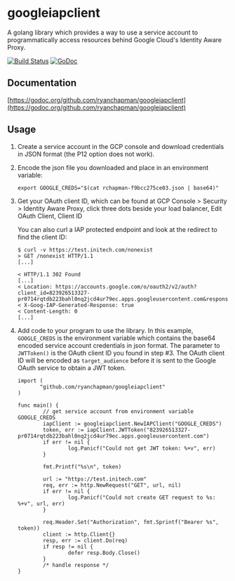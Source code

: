 # googleiapclient

A golang library which provides a way to use a service account to programmatically access
resources behind Google Cloud's Identity Aware Proxy.

[![Build Status](https://travis-ci.org/ryanchapman/googleiapclient.svg?branch=master)](https://travis-ci.org/ryanchapman/googleiapclient)
[![GoDoc](https://godoc.org/github.com/ryanchapman/googleiapclient?status.svg)](https://godoc.org/github.com/ryanchapman/googleiapclient)

## Documentation

[https://godoc.org/github.com/ryanchapman/googleiapclient](https://godoc.org/github.com/ryanchapman/googleiapclient)

## Usage

1. Create a service account in the GCP console and download credentials in JSON format (the P12 option does not work).

2. Encode the json file you downloaded and place in an environment variable:

    ```
    export GOOGLE_CREDS="$(cat rchapman-f9bcc275ce03.json | base64)"
    ```

3. Get your OAuth client ID, which can be found at
       GCP Console > Security > Identity Aware Proxy, click three dots beside your load balancer, Edit OAuth Client, Client ID

   You can also curl a IAP protected endpoint and look at the redirect to find the client ID:

    ```
    $ curl -v https://test.initech.com/nonexist
    > GET /nonexist HTTP/1.1
    [...]
    
    < HTTP/1.1 302 Found
    [...]
    < Location: https://accounts.google.com/o/oauth2/v2/auth?client_id=823926513327-pr0714rqtdb223bahl0nq2jcd4ur79ec.apps.googleusercontent.com&response_type=code&scope=openid+email&redirect_uri=https://test.initech.com/_gcp_gatekeeper/authenticate&state=XXXXXXX
    < X-Goog-IAP-Generated-Response: true
    < Content-Length: 0
    [...]
    ```
       
4. Add code to your program to use the library.  In this example, `GOOGLE_CREDS` is the environment variable
   which contains the base64 encoded service account credentials in json format.  The parameter to
   `JWTToken()` is the OAuth client ID  you found in step #3.  The OAuth client ID will be encoded as `target_audience` before it is sent to the Google OAuth service to obtain a JWT token.

    ```
    import (
           "github.com/ryanchapman/googleiapclient"
    )
    
    func main() {
            // get service account from environment variable   GOOGLE_CREDS
            iapClient := googleiapclient.NewIAPClient("GOOGLE_CREDS")
            token, err := iapClient.JWTToken("823926513327-pr0714rqtdb223bahl0nq2jcd4ur79ec.apps.googleusercontent.com")
            if err != nil {
                    log.Panicf("Could not get JWT token: %+v", err)
            }
    
            fmt.Printf("%s\n", token)
            
            url := "https://test.initech.com"
            req, err := http.NewRequest("GET", url, nil)
            if err != nil {
                    log.Panicf("Could not create GET request to %s: %+v", url, err)
            }
    
            req.Header.Set("Authorization", fmt.Sprintf("Bearer %s", token))
            client := http.Client{}
            resp, err := client.Do(req)
            if resp != nil {
                    defer resp.Body.Close()
            }
            /* handle response */
    }
    ```
